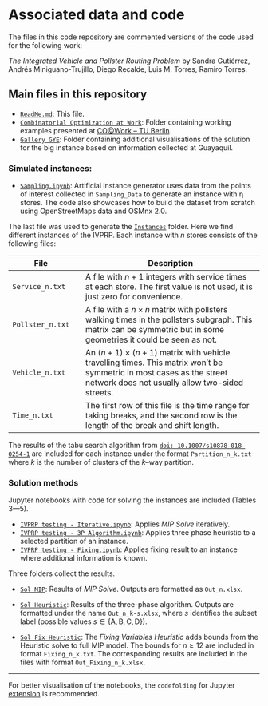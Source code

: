 

# Associated data and code

The files in this code repository are commented versions of the code used for the following work:

_The Integrated Vehicle and Pollster Routing Problem_ by Sandra Gutiérrez, Andrés Miniguano-Trujillo, Diego Recalde, Luis M. Torres, Ramiro Torres.

## Main files in this repository

* [`ReadMe.md`](README.md): This file.
* [`Combinatorial Optimization at Work`](Combinatorial%20Optimization%20At%20Work): Folder containing working examples presented at [CO@Work – TU Berlin](https://co-at-work.zib.de/berlin2020/).
* [`Gallery GYE`](Gallery%20GYE): Folder containing additional visualisations of the solution for the big instance based on information collected at Guayaquil.

### Simulated instances: 

* [`Sampling.ipynb`](Sampling.ipynb): Artificial instance generator uses data from the points of interest collected in `Sampling_Data` to generate an instance with η stores. The code also showcases how to build the dataset from scratch using OpenStreetMaps data and OSMnx 2.0.

The last file was used to generate the [`Instances`](Instances) folder. Here we find different instances of the IVPRP.
Each instance with $n$ stores consists of the following files:

| File             |   | Description                                                                                                                                                                 |
|------------------|---|-----------------------------------------------------------------------------------------------------------------------------------------------------------------------------|
| `Service_n.txt`  |   | A file with $n+1$ integers with service times at each store.  The first value is not used, it is just zero for convenience.                                                 |
| `Pollster_n.txt` |   | A file with a $n\times n$ matrix with pollsters walking times  in the pollsters subgraph. This matrix can be symmetric but in  some geometries it could be seen as not.     |
| `Vehicle_n.txt`  |   | An $(n+1)\times (n+1)$ matrix with vehicle travelling times.  This matrix won’t be symmetric in most cases as the street  network does not usually allow two-sided streets. |
| `Time_n.txt`     |   | The first row of this file is the time range for taking breaks,  and the second row is the length of the break and shift length.                                            |


The results of the tabu search algorithm from [`doi: 10.1007/s10878-018-0254-1`](https://doi.org/10.1007/s10878-018-0254-1) are included for each instance under the format `Partition_n_k.txt` where $k$ is the number of clusters of the $k$–way partition.



### Solution methods


Jupyter notebooks with code for solving the instances are included (Tables 3—5). 


* [`IVPRP testing - Iterative.ipynb`](IVPRP%20testing%20-%20Iterative.ipynb): Applies _MIP Solve_ iteratively.
* [`IVPRP testing - 3P Algorithm.ipynb`](IVPRP%20testing%20-%203P%20Algorithm.ipynb): Applies three phase heuristic to a selected partition of an instance.
* [`IVPRP testing - Fixing.ipynb`](IVPRP%20testing%20-%20Fixing.ipynb): Applies fixing result to an instance where additional information is known.

Three folders collect the results.


* [`Sol MIP`](Sol%20MIP): Results of _MIP Solve_. Outputs are formatted as `Out_n.xlsx`.

* [`Sol Heuristic`](Sol%20Heuristic): Results of the three-phase algorithm. Outputs are formatted under the name `Out_n_k-s.xlsx`, where $s$ identifies the subset label (possible values $s \in \{\text{A},\text{B},\text{C},\text{D}\}$).

* [`Sol Fix Heuristic`](Sol%20Fix%20Heuristic):
The _Fixing Variables Heuristic_ adds bounds from the Heuristic solve to full MIP model. The bounds for $n\geq 12$ are included in format `Fixing_n_k.txt`. The corresponding results are included in the files with format `Out_Fixing_n_k.xlsx`.








---

For better visualisation of the notebooks, the `codefolding` for Jupyter [extension](https://jupyter-contrib-nbextensions.readthedocs.io/en/latest/) is recommended.





